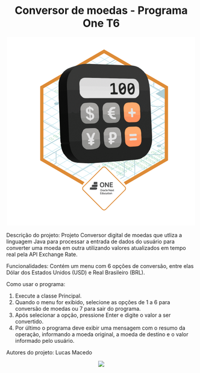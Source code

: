 <h1 align="center"> Conversor de moedas - Programa One T6 </h1>

<div align="center">
<img src="https://github.com/lucas-smacedo/Conversor-de-moedas/blob/master/Badge-Conversor.png" alt="Badge_Conversor_de_Moedas">
</div>


Descrição do projeto:
Projeto Conversor digital de moedas que utliza a linguagem Java para processar a entrada de dados do usuário para converter uma moeda em outra utilizando valores atualizados em tempo real pela API Exchange Rate.

Funcionalidades:
Contém um menu com 6 opções de conversão, entre elas Dólar dos Estados Unidos (USD) e Real Brasileiro (BRL).

Como usar o programa:
1. Execute a classe Principal.
2. Quando o menu for exibido, selecione as opções de 1 a 6 para conversão de moedas ou 7 para sair do programa.
3. Após selecionar a opção, pressione Enter e digite o valor a ser convertido.
4. Por último o programa deve exibir uma mensagem com o resumo da operação, informando a moeda original, a moeda de destino e o valor informado pelo usuário.

Autores do projeto:
Lucas Macedo

<p align="center">
<img loading="lazy" src="http://img.shields.io/static/v1?label=STATUS&message=EM%20DESENVOLVIMENTO&color=GREEN&style=for-the-badge"/>
</p>
